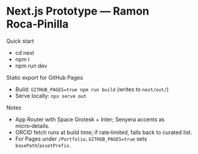 # Next.js Prototype — Ramon Roca‑Pinilla

Quick start
- cd next
- npm i
- npm run dev

Static export for GitHub Pages
- Build: `GITHUB_PAGES=true npm run build` (writes to `next/out/`)
- Serve locally: `npx serve out`

Notes
- App Router with Space Grotesk + Inter; Senyera accents as micro‑details.
- ORCID fetch runs at build time; if rate‑limited, falls back to curated list.
- For Pages under `/Portfolio`, `GITHUB_PAGES=true` sets `basePath`/`assetPrefix`.


